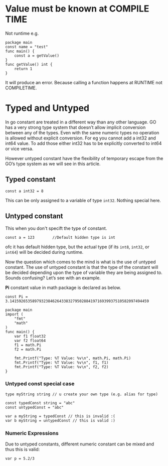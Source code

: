 # Value must be known at COMPILE TIME
Not runtime
e.g.
```golang
package main
const name = "test"
func main() {
    const a = getValue()
}
func getValue() int {
    return 1
}
```
It will produce an error. Because calling a function happens at RUNTIME not COMPILETIME.

# Typed and Untyped 
 In go constant are treated in a different way than any other language. GO has a very strong type system that doesn’t allow implicit conversion between any of the types. Even with the same numeric types no operation is allowed without explicit conversion. For eg you cannot add a int32 and int64 value. To add those either int32 has to be explicitly converted to int64 or vice versa. 

However untyped constant have the flexibility of temporary escape from the GO’s type system as we will see in this article.

## Typed constant
```golang
const a int32 = 8
```

This can be only assigned to a variable of type `int32`. Nothing special here.

## Untyped constant

This when you don't specift the type of constant.
```golang
const a = 123        //Default hidden type is int
```

ofc it has default hidden type, but the actual type (if its `int8`, `int32`, or `int64`) will be decided during runtime.

Now the question which comes to the mind is what is the use of untyped constant.  The use of untyped constant is that the type of the constant will be decided depending upon the type of variable they are being assigned to.  Sounds confusing? Let’s see with an example.

**Pi** constant value in math package is declared as below.
```golang
const Pi = 3.14159265358979323846264338327950288419716939937510582097494459
```


```golang
package main
import (
    "fmt"
    "math"
)
func main() {
    var f1 float32
    var f2 float64
    f1 = math.Pi
    f2 = math.Pi

    fmt.Printf("Type: %T Value: %v\n", math.Pi, math.Pi)
    fmt.Printf("Type: %T Value: %v\n", f1, f1)
    fmt.Printf("Type: %T Value: %v\n", f2, f2)
}
```

### Untyped const special case

```golang
type myString string // u create your own type (e.g. alias for type)

const typedConst string = "abc"
const untypedConst = "abc"

var a myString = typedConst // this is invalid :(
var b myString = untypedConst // this is valid :)
```

### Numeric Expressions
Due to untyped constants, different numeric constant can be mixed and thus this is valid:
```golang
var p = 5.2/3
```